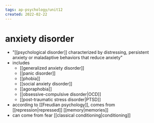 ```yaml
---
tags: ap-psychology/unit12 
created: 2022-02-22
---
```


# anxiety disorder

- "[[psychological disorder]] characterized by distressing, persistent anxiety or maladaptive behaviors that reduce anxiety"
- includes
	- [[generalized anxiety disorder]]
	- [[panic disorder]]
	- [[phobia]]
	- [[social anxiety disorder]]
	- [[agoraphobia]]
	- [[obsessive-compulsive disorder|OCD]]
	- [[post-traumatic stress disorder|PTSD]]
- according to [[Freudian psychology]], comes from [[repression|repressed]] [[memory|memories]]
- can come from fear [[classical conditioning|conditioning]] 
